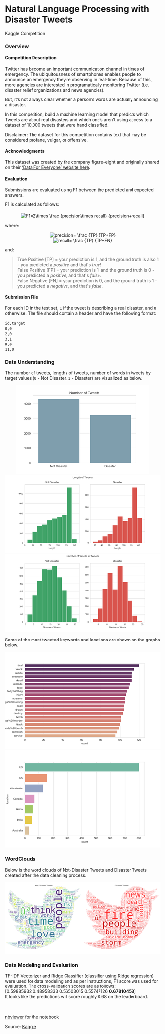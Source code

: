 # Natural Language Processing with Disaster Tweets
Kaggle Competition

### Overview

#### Competition Description
Twitter has become an important communication channel in times of emergency. The ubiquitousness of smartphones enables people to announce an emergency they’re observing in real-time. Because of this, more agencies are interested in programatically monitoring Twitter (i.e. disaster relief organizations and news agencies).

But, it’s not always clear whether a person’s words are actually announcing a disaster.

In this competition, build a machine learning model that predicts which Tweets are about real disasters and which one’s aren’t using access to a dataset of 10,000 tweets that were hand classified.

Disclaimer: The dataset for this competition contains text that may be considered profane, vulgar, or offensive.

#### Acknowledgments
This dataset was created by the company figure-eight and originally shared on their [‘Data For Everyone’ website here](https://www.figure-eight.com/data-for-everyone/).

#### Evaluation
Submissions are evaluated using F1 between the predicted and expected answers.

F1 is calculated as follows:

<p align="center">
<img align="middle" src="https://latex.codecogs.com/png.latex?\bg_white&space;F1=2\times&space;\frac&space;{precision\times&space;recall}&space;{precision&plus;recall}" title="F1=2\times \frac {precision\times recall} {precision+recall}" />
</p>

where:

<p align="center">
<img src="https://latex.codecogs.com/png.latex?\bg_white&space;precision=&space;\frac&space;{TP}&space;{TP&plus;FP}" title="precision= \frac {TP} {TP+FP}" /><br>
<img src="https://latex.codecogs.com/png.latex?\bg_white&space;recall=&space;\frac&space;{TP}&space;{TP&plus;FN}" title="recall= \frac {TP} {TP+FN}" />
</p>

and:

> True Positive [TP] = your prediction is 1, and the ground truth is also 1 - you predicted a *positive* and that's *true*!<br>
False Positive [FP] = your prediction is 1, and the ground truth is 0 - you predicted a *positive*, and that's *false*.<br>
False Negative [FN] = your prediction is 0, and the ground truth is 1 - you predicted a *negative*, and that's *false*.<br>

#### Submission File
For each ID in the test set, `1` if the tweet is describing a real disaster, and `0` otherwise. The file should contain a header and have the following format:

`id,target`<br>
`0,0`<br>
`2,0`<br>
`3,1`<br>
`9,0`<br>
`11,0`<br>

### Data Understanding

The number of tweets, lengths of tweets, number of words in tweets by target values (`0` - Not Disaster, `1` - Disaster) are visualized as below.

<p align="center">
<img src="https://github.com/ynylgm/data-science-projects/blob/master/disaster-tweets/images/target.png">
<img src="https://github.com/ynylgm/data-science-projects/blob/master/disaster-tweets/images/length.png">
<img src="https://github.com/ynylgm/data-science-projects/blob/master/disaster-tweets/images/words.png">
</p>

Some of the most tweeted keywords and locations are shown on the graphs below.

<p align="center">
<img src="https://github.com/ynylgm/data-science-projects/blob/master/disaster-tweets/images/keyword.png">
<img src="https://github.com/ynylgm/data-science-projects/blob/master/disaster-tweets/images/location.png">
</p>

### WordClouds
Below is the word clouds of Not-Disaster Tweets and Disaster Tweets created after the data cleaning process.

![wordclouds](https://github.com/ynylgm/data-science-projects/blob/master/disaster-tweets/images/wordcloud.png)

### Data Modeling and Evaluation

TF-IDF Vectorizer and Ridge Classifier (classifier using Ridge regression) were used for data modeling and as per instructions, F1 score was used for evaluation. The cross-validation scores are as follows:<br>
[0.59885932 0.48958333 0.56503015 0.55747126 **0.67810458**]<br>
It looks like the predictions will score roughly 0.68 on the leaderboard.

<br><br>
[nbviewer](https://nbviewer.jupyter.org/github/ynylgm/data-science-projects/blob/master/disaster-tweets/disaster-tweets.ipynb) for the notebook

Source: [Kaggle](https://www.kaggle.com/c/nlp-getting-started/)
